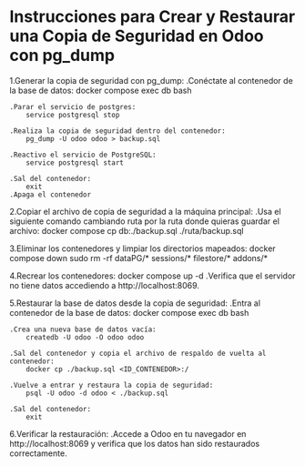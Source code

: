 # Instrucciones para Crear y Restaurar una Copia de Seguridad en Odoo con pg_dump

1.Generar la copia de seguridad con pg_dump:
    .Conéctate al contenedor de la base de datos:
        docker compose exec db bash

    .Parar el servicio de postgres:
        service postgresql stop
    
    .Realiza la copia de seguridad dentro del contenedor:
        pg_dump -U odoo odoo > backup.sql

    .Reactivo el servicio de PostgreSQL:
        service postgresql start

    .Sal del contenedor:
        exit
    .Apaga el contenedor

2.Copiar el archivo de copia de seguridad a la máquina principal:
    .Usa el siguiente comando cambiando ruta por la ruta donde quieras guardar el archivo:
        docker compose cp db:./backup.sql ./ruta/backup.sql

3.Eliminar los contenedores y limpiar los directorios mapeados:
    docker compose down
    sudo rm -rf dataPG/* sessions/* filestore/* addons/*

4.Recrear los contenedores:
    docker compose up -d
    .Verifica que el servidor no tiene datos accediendo a http://localhost:8069.

5.Restaurar la base de datos desde la copia de seguridad:
    .Entra al contenedor de la base de datos:
        docker compose exec db bash

    .Crea una nueva base de datos vacía:
        createdb -U odoo -O odoo odoo
    
    .Sal del contenedor y copia el archivo de respaldo de vuelta al contenedor:
        docker cp ./backup.sql <ID_CONTENEDOR>:/
    
    .Vuelve a entrar y restaura la copia de seguridad:
        psql -U odoo -d odoo < ./backup.sql

    .Sal del contenedor:
        exit
6.Verificar la restauración:
    .Accede a Odoo en tu navegador en http://localhost:8069 y verifica que los datos han sido restaurados correctamente.
